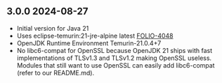 ## 3.0.0 2024-08-27

* Initial version for Java 21
* Uses eclipse-temurin:21-jre-alpine latest [FOLIO-4048](https://folio-org.atlassian.net/browse/FOLIO-4048)
* OpenJDK Runtime Environment Temurin-21.0.4+7
* No libc6-compat for OpenSSL because OpenJDK 21 ships with fast implementations of TLSv1.3 and TLSv1.2
  making OpenSSL useless. Modules that still want to use OpenSSL can easily add libc6-compat (refer to our README.md).
